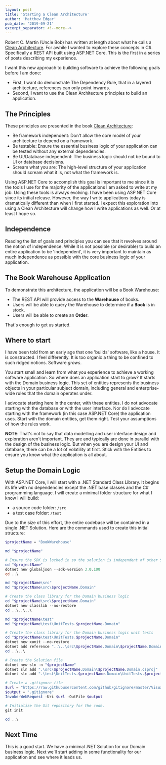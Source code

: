 ```yaml
---
layout: post
title: 'Starting a Clean Architecture'
author: 'Matthew Edgar'
pub_date: '2019-09-21'
excerpt_separator: <!--more-->
---
```


Robert C. Martin (Uncle Bob) has written at length about what he calls a [Clean Architecture][clean-arch-blog]. For
awhile I wanted to explore these concepts in C#. Specifically a REST API built using ASP.NET Core. This is the first
in a series of posts describing my experience.

<!--more-->

I want this new approach to building software to achieve the following goals before I am done:

- First, I want do demonstrate The Dependency Rule, that in a layered architecture, references can only point inwards.
- Second, I want to use the Clean Architecture principles to build an application.

## The Principles

These principles are presented in the book [Clean Architecture][clean-arch-book]:

- Be framework independent: Don't allow the core model of your architecture to depend on a framework.
- Be testable: Ensure the essential business logic of your application can be tested without any external dependencies.
- Be UI/Database independent: The business logic should not be bound to UI or database decisions.
- Scream what you are: The high-level structure of your application should scream what it is, not what the framework is.

Using ASP.NET Core to accomplish this goal is important to me since it is the tools I use for the majority of the
applications I am asked to write at my job. Using these tools is always evolving. I have been using ASP.NET Core since its
initial release. However, the way I write applications today is dramatically different than when I first started. I expect
this exploration into using a Clean Architecture will change how I write applications as well. Or at least I hope so.

## Independence

Reading the list of goals and principles you can see that it revolves around the notion of independence. While it is not
possible (or desirable) to build an entire application to be 'independent', it is very important to maintain as much
independence as possible with the core business logic of your application.

## The Book Warehouse Application

To demonstrate this architecture, the application will be a Book Warehouse:

- The REST API will provide access to the **Warehouse** of books.
- Users will be able to query the Warehouse to determine if a **Book** is in stock.
- Users will be able to create an **Order**.

That's enough to get us started.

## Where to start

I have been told from an early age that one 'builds' software, like a house. It is constructed. I feel differently. It is
too organic a thing to be confined to such ridged notions. Software _grows_.

You start small and learn from what you experience to achieve a working software application. So where does an application start to grow? It starts with the Domain business logic. This set of entities represents the business objects in
your particular subject domain, including general and enterprise-wide rules that the domain operates under.

I advocate starting here in the center, with these entities. I do not advocate starting with the database or
with the user interface. Nor do I advocate starting with the framework (in this case ASP.NET Core) the application
uses. Start with the domain entities, get them right. Test your assumptions of how the rules work.

**NOTE**: That's not to say that data modelling and user interface design and exploration aren't important. They are
and typically are done in parallel with the design of the business logic. But when you are design your UI and database,
there can be a lot of volatility at first. Stick with the Entities to ensure you know what the application is all about.

## Setup the Domain Logic

With ASP.NET Core, I will start with a .NET Standard Class Library. It begins its life with no dependencies except the .NET base classes and the C# programming language. I will create a minimal folder structure for what I know I will build:

- a source code folder: `/src`
- a test case folder: `/test`

Due to the size of this effort, the entire codebase will be contained in a single .NET Solution. Here are the commands
used to create this initial structure:

```powershell
$projectName = "BookWarehouse"

md "$projectName"

# Ensure the SDK is locked in so the solution is independent of other SDK versions
cd "$projectName"
dotnet new globaljson --sdk-version 3.0.100
cd ..\

md "$projectName\src"
md "$projectName\src\$projectName.Domain"

# Create the class library for the Domain business logic
cd "$projectName\src\$projectName.Domain"
dotnet new classlib --no-restore
cd ..\..\..\

md "$projectName\test"
md "$projectName\test\UnitTests.$projectName.Domain"

# Create the class library for the Domain business logic unit tests
cd "$projectName\test\UnitTests.$projectName.Domain"
dotnet new xunit --no-restore
dotnet add reference "..\..\src\$projectName.Domain\$projectName.Domain.csproj"
cd ..\..\

# Create the Solution file
dotnet new sln -n "$projectName"
dotnet sln add ".\src\$projectName.Domain\$projectName.Domain.csproj"
dotnet sln add ".\test\UnitTests.$projectName.Domain\UnitTests.$projectName.Domain.csproj"

# Create a .gitignore file
$url = "https://raw.githubusercontent.com/github/gitignore/master/VisualStudio.gitignore"
$output = ".gitignore"
Invoke-WebRequest -Uri $url -OutFile $output

# Initialize the Git repository for the code.
git init

cd ..\
```

## Next Time

This is a good start. We have a minimal .NET Solution for our Domain business logic. Next we'll start
adding in some functionality for our application and see where it leads us.

[clean-arch-blog]: http://blog.cleancoder.com/uncle-bob/2012/08/13/the-clean-architecture.html
[clean-arch-book]: https://www.amazon.com/Clean-Architecture-Craftsmans-Software-Structure/dp/0134494164

